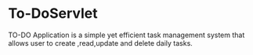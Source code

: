 # To-DoServlet
TO-DO Application is a simple yet efficient task management system that allows user to create ,read,update and delete daily tasks.
